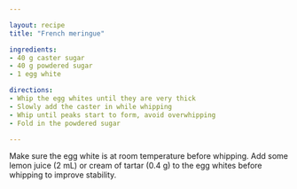 ```yaml
---

layout: recipe
title: "French meringue"

ingredients:
- 40 g caster sugar
- 40 g powdered sugar
- 1 egg white

directions:
- Whip the egg whites until they are very thick
- Slowly add the caster in while whipping
- Whip until peaks start to form, avoid overwhipping
- Fold in the powdered sugar

---
```


Make sure the egg white is at room temperature before whipping.
Add some lemon juice (2 mL) or cream of tartar (0.4 g) to the egg whites before whipping to improve stability.
